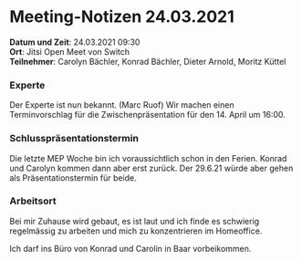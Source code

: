 
# Meeting-Notizen 24.03.2021

**Datum und Zeit**: 24.03.2021 09:30  
**Ort**: Jitsi Open Meet von Switch  
**Teilnehmer**: Carolyn Bächler, Konrad Bächler, Dieter Arnold, Moritz Küttel

### Experte

Der Experte ist nun bekannt. (Marc Ruof)
Wir machen einen Terminvorschlag für die Zwischenpräsentation für den 14. April um 16:00.

### Schlusspräsentationstermin

Die letzte MEP Woche bin ich voraussichtlich schon in den Ferien.
Konrad und Carolyn kommen dann aber erst zurück. Der 29.6.21 würde aber gehen als Präsentationstermin für beide.


### Arbeitsort

Bei mir Zuhause wird gebaut, es ist laut und ich finde es schwierig regelmässig zu arbeiten und mich zu konzentrieren im Homeoffice.

Ich darf ins Büro von Konrad und Carolin in Baar vorbeikommen.


 
